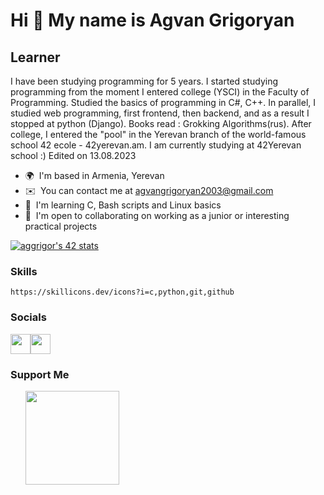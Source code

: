 <div class="mb-4">
    <div>
        <h1>Hi 👋 My name is Agvan Grigoryan</h1>
    </div>
    <h2>Learner</h2>
    <p class="whitespace-pre-line">I have been studying programming for 5 years. I started studying programming from the moment I entered college (YSCI) in the Faculty of Programming. Studied the basics of programming in C#, C++. In parallel, I studied web programming, first frontend, then backend, and as a result I stopped at python (Django).
        Books read : Grokking Algorithms(rus).
        After college, I entered the "pool" in the Yerevan branch of the world-famous school 42 ecole - 42yerevan.am.
        I am currently studying at 42Yerevan school :)
        Edited on 13.08.2023
    </p>
    <ul class="mt-4 list-disc list-inside">
        <li>🌍&nbsp; I'm based in Armenia, Yerevan</li>
        <li>✉️&nbsp; You can contact me at <a href="mailto:agvangrigoryan2003@gmail.com">agvangrigoryan2003@gmail.com</a></li>
        <li>🧠&nbsp; I'm learning C, Bash scripts and Linux basics</li>
        <li>🤝&nbsp; I'm open to collaborating on  working as a junior or interesting practical projects</li>
    </ul>
    <div>
        <a href="https://github.com/AgvanGrigoryan/42-cursus">
            <img src="https://badge.mediaplus.ma/darkblue/aggrigor?1337Badge=off&UM6P=off" alt="aggrigor's 42 stats" />
        </a>
    </div>
</div>
<div class="flex flex-wrap gap-x-2 gap-y-2 mb-0"></div>
<div class="flex">
    <h3>Skills</h3>
</div>

    https://skillicons.dev/icons?i=c,python,git,github
<div class="flex flex-wrap gap-y-1.5 gap-x-1.5 mb-4" style="width:100%;">
</div>
<div class="flex">
    <h3>Socials</h3>
</div>
<div class="flex flex-wrap gap-x-2 gap-y-2 mb-4"><a target="_blank" rel="noreferrer" href="https://www.github.com/AgvanGrigoryan"><img height="32" width="32" src="https://raw.githubusercontent.com/danielcranney/readme-generator/main/public/icons/socials/github.svg"></a><a target="_blank" rel="noreferrer" href="http://www.instagram.com/agvan_gr"><img height="32" width="32" src="https://raw.githubusercontent.com/danielcranney/readme-generator/main/public/icons/socials/instagram.svg"></a></div>
<!-- <div class="flex">
    <h3>Badges</h3>
</div>
<div class="flex flex-col items-start gap-x-2 gap-y-2">
    <p class="mt-2 font-bold text-dark-300">Top Repositories</p>
    <div class="grid grid-cols-2 gap-4"><a href="https://www.github.com/AgvanGrigoryan/todo_server" target="_blank" rel="noreferrer"><img src="https://github-readme-stats.vercel.app/api/pin/?username=AgvanGrigoryan&amp;repo=todo_server&amp;title_color=84cc16&amp;text_color=ffffff&amp;icon_color=84cc16&amp;bg_color=1c1917&amp;hide_border=true&amp;locale=en"></a></div>
</div> -->
<div class="flex flex-col gap-x-2 gap-y-2 "></div>

### Support Me

<ul style="list-style-type: none; margin: 0;">

<li style="display: inline-block; margin-right: 0.25rem;"><a href="https://www.buymeacoffee.com/agvan"><img src="https://cdn.buymeacoffee.com/buttons/v2/default-yellow.png" width="150"/></a></li>

</ul>
